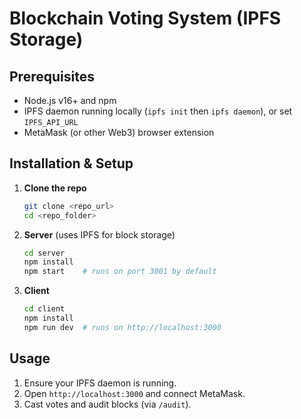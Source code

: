# Blockchain Voting System (IPFS Storage)

## Prerequisites
- Node.js v16+ and npm
- IPFS daemon running locally (`ipfs init` then `ipfs daemon`), or set `IPFS_API_URL`
- MetaMask (or other Web3) browser extension

## Installation & Setup

1. **Clone the repo**
   ```bash
   git clone <repo_url>
   cd <repo_folder>
   ```

2. **Server** (uses IPFS for block storage)
   ```bash
   cd server
   npm install
   npm start    # runs on port 3001 by default
   ```

3. **Client**
   ```bash
   cd client
   npm install
   npm run dev  # runs on http://localhost:3000
   ```

## Usage
1. Ensure your IPFS daemon is running.
2. Open `http://localhost:3000` and connect MetaMask.
3. Cast votes and audit blocks (via `/audit`).

